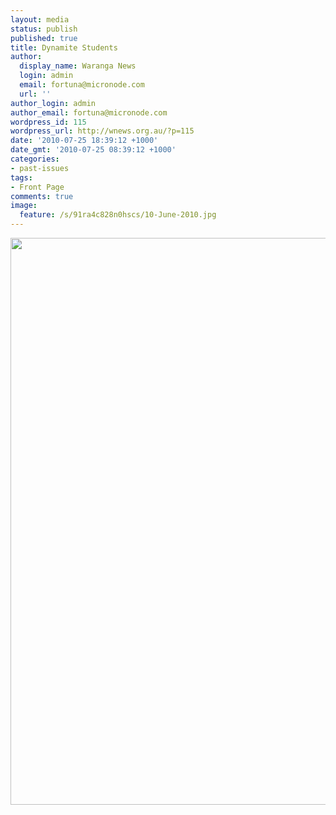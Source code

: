 ```yaml
---
layout: media
status: publish
published: true
title: Dynamite Students
author:
  display_name: Waranga News
  login: admin
  email: fortuna@micronode.com
  url: ''
author_login: admin
author_email: fortuna@micronode.com
wordpress_id: 115
wordpress_url: http://wnews.org.au/?p=115
date: '2010-07-25 18:39:12 +1000'
date_gmt: '2010-07-25 08:39:12 +1000'
categories:
- past-issues
tags:
- Front Page
comments: true
image:
  feature: /s/91ra4c828n0hscs/10-June-2010.jpg
---
```


<a href="{{ site.url }}/images/2010/07/10-June-2010.jpg"><img class="alignnone size-full wp-image-112" title="10 June 2010" src="{{ site.url }}/images/2010/07/10-June-2010.jpg" alt="" width="624" height="907" /></a>
